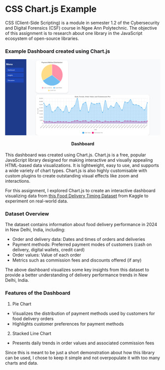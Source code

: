 # CSS Chart.js Example
CSS (Client-Side Scripting) is a module in semester 1.2 of the Cybersecurity and Digital Forensics (CSF) course in Ngee Ann Polytechnic. The objective of this assignment is to research about one library in the JavaScript ecosystem of open-source libraries.

### Example Dashboard created using Chart.js

<div align="center">
  <img align="center" width="700" src="./Dashboard Example.png" alt="Challenge Example" />
  <h4>Dashboard</h4>
</div>

This dashboard was created using Chart.js. Chart.js is a free, popular JavaScript library designed for making interactive and visually appealing HTML-based data visualizations. It is lightweight, easy to use, and supports a wide variety of chart types. Chart.js is also highly customisable with custom plugins to create outstanding visual effects like zoom and interactions.

For this assignment, I explored Chart.js to create an interactive dashboard visualizing data from [this Food Delivery Timing Dataset](https://www.kaggle.com/code/darrylljk/food-delivery-timing-is-everything) from Kaggle to experiment on real-world data. 

### Dataset Overview

The dataset contains information about food delivery performance in 2024 in New Delhi, India, including: 
- Order and delivery data: Dates and times of orders and deliveries
- Payment methods: Preferred payment modes of customers (cash on delivery, digital wallets, credit card)
- Order values: Value of each order 
- Metrics such as commission fees and discounts offered (if any)

The above dashboard visualizes some key insights from this dataset to provide a better understanding of delivery performance trends in New Delhi, India.

### Features of the Dashboard
1. Pie Chart
- Visualizes the distribution of payment methods used by customers for food delivery orders
- Highlights customer preferences for payment methods

2. Stacked Line Chart
- Presents daily trends in order values and associated commission fees

Since this is meant to be just a short demonstration about how this library can be used, I chose to keep it simple and not overpopulate it with too many charts and data.
